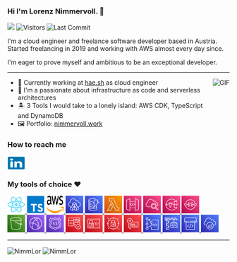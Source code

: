<!-- <p align="left"> <img src="https://komarev.com/ghpvc/?username=NimmLor" alt="Lorenz Nimmervoll" /> </p> -->


### Hi I'm Lorenz Nimmervoll. 👋

[![](https://img.shields.io/badge/PRs-welcome-brightgreen.svg?style=flat&logo=github)](https://github.com/NimmLor)
<img alt="Visitors" src="https://komarev.com/ghpvc/?username=NimmLor&style=flat&labelColor=black&logo=github&label=Profile+Views&color=29bf12"/>
<img alt="Last Commit" src="https://img.shields.io/github/last-commit/NimmLor/esp8266-fastled-iot-webserver?logo=markdown&label=Last+Commit&color=29bf12&style=flat">

I'm a cloud engineer and freelance software developer based in Austria. Started freelancing in 2019 and working with AWS almost every day since.

I'm eager to prove myself and ambitious to be an exceptional developer.

---

<img align="right" height="280px" alt="GIF" src="https://sdk.bitmoji.com/render/panel/e0c8b93f-c246-46e8-9db2-ec0cb01ec9eb-92075198-3fcd-4714-9cbe-d0b4904d1434-v1.png?transparent=1&palette=1" />

- 📱 Currently working at [hae.sh](https://hae.sh) as cloud engineer<br />
- 📐 I'm a passionate about infrastructure as code and serverless architectures
- 🏝️ 3 Tools I would take to a lonely island: AWS CDK, TypeScript and DynamoDB
- 🖼️ Portfolio: [nimmervoll.work](https://nimmervoll.work) <br />

<p align="left">
<h3 align="left">How to reach me</h3>
<a href="https://www.linkedin.com/in/lorenz-nimmervoll-a728a5193/" target="blank"><img align="center" src="./img/linkedin-original.svg" alt="devesh-kumar-singh-b43580136" height="30" width="40" /></a>

<h3 align="left">My tools of choice ❤️</h3>
<p align="left">
    <a href="https://reactnative.dev/" target="_blank"> 
        <img src="./img/react-original.svg" alt="react-native" width="40" height="40"/>
    </a>  
    <a href="https://www.typescriptlang.org/" target="_blank"> 
        <img src="https://raw.githubusercontent.com/devicons/devicon/master/icons/typescript/typescript-original.svg" alt="typescript" width="40" height="40"/>  
    </a> 
    <a href="https://aws.amazon.com" target="_blank"> 
        <img src="./img/aws.svg" alt="AWS" width="40" height="40" />  
    </a>
    <a href="https://aws.amazon.com/cdk" target="_blank"> 
        <img src="./img/Arch_AWS-Cloud-Development-Kit_64.svg" alt="AWS Cloud Development Kit" width="40" height="40" />  
    </a>
    <a href="https://aws.amazon.com/dynamodb" target="_blank"> 
        <img src="./img/Arch_Amazon-DynamoDB_64.svg" alt="AWS DynamoDB" width="40" height="40"/>  
    </a>
    <a href="https://aws.amazon.com/lambda" target="_blank"> 
        <img src="./img/Arch_AWS-Lambda_64.svg" alt="AWS Lambda" width="40" height="40"/>  
    </a>
    <a href="https://aws.amazon.com/api-gateway" target="_blank"> 
        <img src="./img/Arch_Amazon-API-Gateway_64.svg" alt="AWS API-Gateway " width="40" height="40"/>  
    </a>
    <a href="https://aws.amazon.com/cloudwatch" target="_blank"> 
        <img src="./img/Arch_Amazon-CloudWatch_64.svg" alt="AWS Cloudwatch" width="40" height="40"/>  
    </a>
    <a href="https://aws.amazon.com/sns" target="_blank"> 
        <img src="./img/Arch_Amazon-Simple-Notification-Service_64.svg" alt="AWS Simple Notification Service" width="40" height="40"/>  
    </a>
    <a href="https://aws.amazon.com/sqs" target="_blank"> 
        <img src="./img/Arch_Amazon-Simple-Queue-Service_64.svg" alt="AWS Simple Queue Service" width="40" height="40"/>  
    </a>
    <a href="https://aws.amazon.com/s3" target="_blank"> 
        <img src="./img/Arch_Amazon-Simple-Storage-Service_64.svg" alt="AWS S3" width="40" height="40"/>  
    </a>
    <a href="https://aws.amazon.com/cloudfront" target="_blank"> 
        <img src="./img/Arch_Amazon-CloudFront_64.svg" alt="AWS Cloudfront" width="40" height="40"/>  
    </a>
    <a href="https://aws.amazon.com/route53" target="_blank"> 
        <img src="./img/Arch_Amazon-Route-53_64.svg" alt="AWS Route 53" width="40" height="40"/>  
    </a>
    <a href="https://aws.amazon.com/cognito" target="_blank"> 
        <img src="./img/Arch_Amazon-Cognito_64.svg" alt="AWS Cognito" width="40" height="40"/>  
    </a>
    <a href="https://aws.amazon.com/iam" target="_blank"> 
        <img src="./img/Arch_AWS-Identity-and-Access-Management_64.svg" alt="AWS IAM" width="40" height="40"/>  
    </a>
    <a href="https://aws.amazon.com/secrets-manager" target="_blank"> 
        <img src="./img/Arch_AWS-Secrets-Manager_64.svg" alt="AWS Secrets Manager" width="40" height="40"/>  
    </a>
    <a href="https://aws.amazon.com/kms" target="_blank"> 
        <img src="./img/Arch_AWS-Key-Management-Service_64.svg" alt="AWS Key Management Service" width="40" height="40"/>  
    </a>
    <a href="https://aws.amazon.com/codecommit" target="_blank"> 
        <img src="./img/Arch_AWS-CodeCommit_64.svg" alt="AWS CodeCommit" width="40" height="40"/>  
    </a>
    <a href="https://aws.amazon.com/codebuild" target="_blank"> 
        <img src="./img/Arch_AWS-CodeBuild_64.svg" alt="AWS CodeBuild" width="40" height="40"/>  
    </a>
    <a href="https://aws.amazon.com/codepipeline" target="_blank"> 
        <img src="./img/Arch_AWS-CodePipeline_64.svg" alt="AWS CodePipeline" width="40" height="40"/>  
    </a>
    <a href="https://aws.amazon.com/xray" target="_blank"> 
        <img src="./img/Arch_AWS-X-Ray_64.svg" alt="AWS X-Ray" width="40" height="40"/>  
    </a>
  
</p>



---


<p><img align="center" src="https://github-readme-stats.vercel.app/api/top-langs/?username=NimmLor&layout=compact&theme=midnight-purple" alt="NimmLor" />
<img align="center" src="https://github-readme-stats.vercel.app/api?username=NimmLor&show_icons=true&theme=midnight-purple" alt="NimmLor" /></p>
